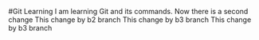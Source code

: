 #Git Learning
I am learning Git and its commands.
Now there is a second change
This change by b2 branch
This change by b3 branch
This change by b3 branch